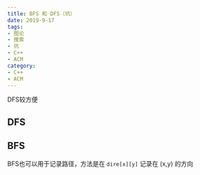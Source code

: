 ```yaml
---
title: BFS 和 DFS（坑）
date: 2019-9-17
tags:
- 图论
- 搜索
- 坑
- C++
- ACM
category:
- C++
- ACM
---
```


DFS较方便

## DFS

## BFS

BFS也可以用于记录路径，方法是在 `dire[x][y]` 记录在 (x,y) 的方向
